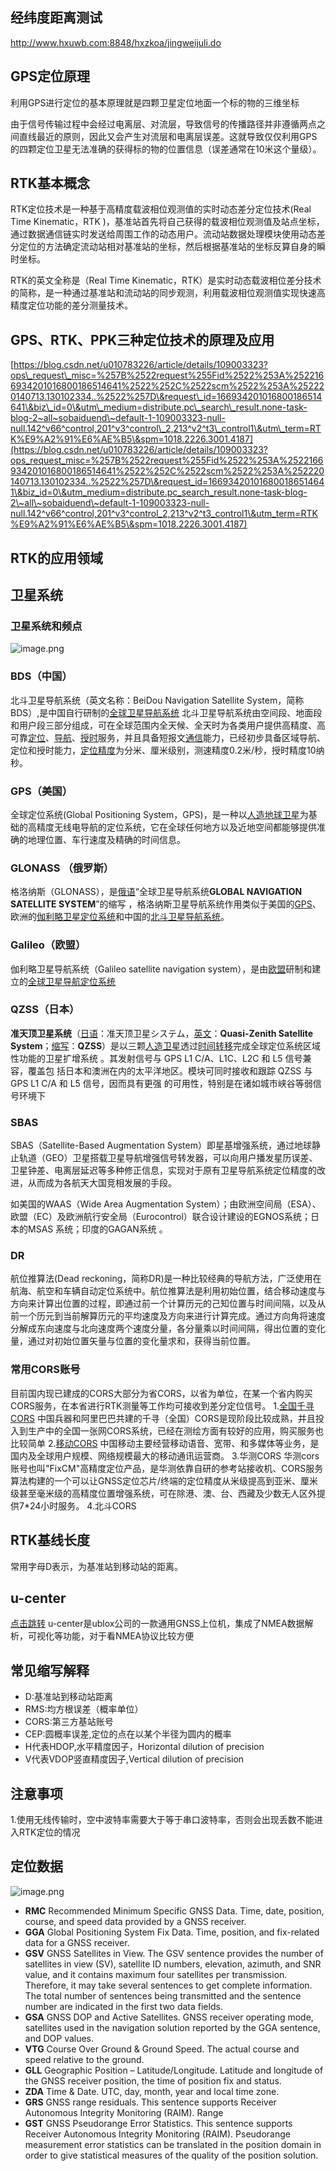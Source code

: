 ## 经纬度距离测试

<http://www.hxuwb.com:8848/hxzkoa/jingweijuli.do>

## GPS定位原理

利用GPS进行定位的基本原理就是四颗卫星定位地面一个标的物的三维坐标

由于信号传输过程中会经过电离层、对流层，导致信号的传播路径并非遵循两点之间直线最近的原则，因此又会产生对流层和电离层误差。这就导致仅仅利用GPS的四颗定位卫星无法准确的获得标的物的位置信息（误差通常在10米这个量级）。

## RTK基本概念

RTK定位技术是一种基于高精度载波相位观测值的实时动态差分定位技术(Real Time Kinematic，RTK )，基准站首先将自己获得的载波相位观测值及站点坐标，通过数据通信链实时发送给周围工作的动态用户。流动站数据处理模块使用动态差分定位的方法确定流动站相对基准站的坐标，然后根据基准站的坐标反算自身的瞬时坐标。

RTK的英文全称是（Real Time Kinematic，RTK）是实时动态载波相位差分技术的简称，是一种通过基准站和流动站的同步观测，利用载波相位观测值实现快速高精度定位功能的差分测量技术。

## GPS、RTK、PPK三种定位技术的原理及应用

[https://blog.csdn.net/u010783226/article/details/109003323?ops\_request\_misc=%257B%2522request%255Fid%2522%253A%2522166934201016800186514641%2522%252C%2522scm%2522%253A%252220140713.130102334..%2522%257D\&request\_id=166934201016800186514641\&biz\_id=0\&utm\_medium=distribute.pc\_search\_result.none-task-blog-2~all~sobaiduend\~default-1-109003323-null-null.142^v66^control,201^v3^control\_2,213^v2^t3\_control1\&utm\_term=RTK%E9%A2%91%E6%AE%B5\&spm=1018.2226.3001.4187](https://blog.csdn.net/u010783226/article/details/109003323?ops_request_misc=%257B%2522request%255Fid%2522%253A%2522166934201016800186514641%2522%252C%2522scm%2522%253A%252220140713.130102334..%2522%257D\&request_id=166934201016800186514641\&biz_id=0\&utm_medium=distribute.pc_search_result.none-task-blog-2\~all\~sobaiduend\~default-1-109003323-null-null.142^v66^control,201^v3^control_2,213^v2^t3_control1\&utm_term=RTK%E9%A2%91%E6%AE%B5\&spm=1018.2226.3001.4187)

## **RTK的应用领域**

## 卫星系统

### 卫星系统和频点

![image.png](https://note.youdao.com/yws/res/309/WEBRESOURCEbd6878425f2b3d358b0a0c0a30a03401)

### BDS（中国）

北斗卫星导航系统（英文名称：BeiDou Navigation Satellite System，简称BDS）,是中国自行研制的[全球卫星导航系统](https://baike.baidu.com/item/%E5%85%A8%E7%90%83%E5%8D%AB%E6%98%9F%E5%AF%BC%E8%88%AA%E7%B3%BB%E7%BB%9F/3395723?fromModule=lemma_inlink) 北斗卫星导航系统由空间段、地面段和用户段三部分组成，可在全球范围内全天候、全天时为各类用户提供高精度、高可靠[定位](https://baike.baidu.com/item/%E5%AE%9A%E4%BD%8D/16912011?fromModule=lemma_inlink)、[导航](https://baike.baidu.com/item/%E5%AF%BC%E8%88%AA/7741941?fromModule=lemma_inlink)、[授时](https://baike.baidu.com/item/%E6%8E%88%E6%97%B6/1914126?fromModule=lemma_inlink)服务，并且具备短报文[通信](https://baike.baidu.com/item/%E9%80%9A%E4%BF%A1/300982?fromModule=lemma_inlink)能力，已经初步具备区域导航、定位和授时能力，[定位精度](https://baike.baidu.com/item/%E5%AE%9A%E4%BD%8D%E7%B2%BE%E5%BA%A6/5165935?fromModule=lemma_inlink)为分米、厘米级别，测速精度0.2米/秒，授时精度10纳秒。

### GPS（美国）

全球定位系统(Global Positioning System，GPS)，是一种以[人造地球卫星](https://baike.baidu.com/item/%E4%BA%BA%E9%80%A0%E5%9C%B0%E7%90%83%E5%8D%AB%E6%98%9F/377179?fromModule=lemma_inlink)为基础的高精度无线电导航的定位系统，它在全球任何地方以及近地空间都能够提供准确的地理位置、车行速度及精确的时间信息。

### GLONASS （俄罗斯）

格洛纳斯（GLONASS），是[俄语](https://baike.baidu.com/item/%E4%BF%84%E8%AF%AD/315852?fromModule=lemma_inlink)“全球卫星导航系统**GLOBAL NAVIGATION SATELLITE SYSTEM**”的缩写 ，格洛纳斯卫星导航系统作用类似于美国的[GPS](https://baike.baidu.com/item/GPS?fromModule=lemma_inlink)、欧洲的[伽利略卫星定位系统](https://baike.baidu.com/item/%E4%BC%BD%E5%88%A9%E7%95%A5%E5%8D%AB%E6%98%9F%E5%AE%9A%E4%BD%8D%E7%B3%BB%E7%BB%9F/5599567?fromModule=lemma_inlink)和中国的[北斗卫星导航系统](https://baike.baidu.com/item/%E5%8C%97%E6%96%97%E5%8D%AB%E6%98%9F%E5%AF%BC%E8%88%AA%E7%B3%BB%E7%BB%9F/10390403?fromModule=lemma_inlink)。

### Galileo（欧盟）

伽利略卫星导航系统（Galileo satellite navigation system），是由[欧盟](https://baike.baidu.com/item/%E6%AC%A7%E7%9B%9F/383198?fromModule=lemma_inlink)研制和建立的[全球卫星导航定位系统](https://baike.baidu.com/item/%E5%85%A8%E7%90%83%E5%8D%AB%E6%98%9F%E5%AF%BC%E8%88%AA%E5%AE%9A%E4%BD%8D%E7%B3%BB%E7%BB%9F/5639649?fromModule=lemma_inlink)

### QZSS（日本）

**准天顶卫星系统**（[日语](https://baike.baidu.com/item/%E6%97%A5%E8%AF%AD?fromModule=lemma_inlink)：准天顶卫星システム，[英文](https://baike.baidu.com/item/%E8%8B%B1%E6%96%87?fromModule=lemma_inlink)：**Quasi-Zenith Satellite System**；[缩写](https://baike.baidu.com/item/%E7%BC%A9%E5%86%99?fromModule=lemma_inlink)：**QZSS**）是以三颗[人造卫星](https://baike.baidu.com/item/%E4%BA%BA%E9%80%A0%E5%8D%AB%E6%98%9F?fromModule=lemma_inlink)透过[时间转移](https://baike.baidu.com/item/%E6%97%B6%E9%97%B4%E8%BD%AC%E7%A7%BB?fromModule=lemma_inlink)完成全球定位系统区域性功能的卫星扩增系统 。其发射信号与 GPS L1 C/A、L1C、L2C 和 L5 信号兼容，覆盖包 括日本和澳洲在内的太平洋地区。模块可同时接收和跟踪 QZSS 与 GPS L1 C/A 和 L5 信号，因而具有更强 的可用性，特别是在诸如城市峡谷等弱信号环境下

### SBAS

SBAS（Satellite-Based Augmentation System）即星基增强系统，通过地球静止轨道（GEO）卫星搭载卫星导航增强信号转发器，可以向用户播发星历误差、卫星钟差、电离层延迟等多种修正信息，实现对于原有卫星导航系统定位精度的改进，从而成为各航天大国竞相发展的手段。

如美国的WAAS（Wide Area Augmentation System）；由欧洲空间局（ESA）、欧盟（EC）及欧洲航行安全局（Eurocontrol）联合设计建设的EGNOS系统；日本的MSAS 系统；印度的GAGAN系统 。

### DR

航位推算法(Dead reckoning，简称DR)是一种比较经典的导航方法，广泛使用在航海、航空和车辆自动定位系统中。航位推算法是利用初始位置，结合移动速度与方向来计算出位置的过程，即通过前一个计算历元的己知位置与时间间隔，以及从前一个历元到当前解算历元的平均速度及方向来进行计算完成。通过方向角将速度分解成东向速度与北向速度两个速度分量，各分量乘以时间间隔，得出位置的变化量，通过对初始位置矢量与位置的变化量求和，获得当前位置。

### 常用CORS账号

目前国内现已建成的CORS大部分为省CORS，以省为单位，在某一个省内购买CORS服务，在本省进行RTK测量等工作均可接收到差分定位信号。
1.[全国千寻CORS](https://mall.qxwz.com/market/services/FindCM?utm_medium=ffgg\&utm_source=baidu-sem\&utm_term=%E4%B8%AD%E5%9B%BD%E7%A7%BB%E5%8A%A8cors%E8%B4%A6%E5%8F%B7%E5%AE%98%E7%BD%91)
中国兵器和阿里巴巴共建的千寻（全国）CORS是现阶段比较成熟，并且投入到生产中的全国一张网CORS系统，已经在测绘方面有较好的应用，购买服务也比较简单
2.[移动CORS](https://www.qxcors.com/ydcors?order=comment_count)
中国移动主要经营移动语音、宽带、和多媒体等业务，是国内及全球用户规模、网络规模最大的移动通讯运营商。
3.华测CORS
华测cors账号也叫"FixCM"高精度定位产品，是华测依靠自研的参考站接收机、CORS服务算法构建的一个可以让GNSS定位芯片/终端的定位精度从米级提高到亚米、厘米级甚至毫米级的高精度位置增强系统，可在除港、澳、台、西藏及少数无人区外提供7\*24小时服务。
4.北斗CORS

## RTK基线长度

常用字母D表示，为基准站到移动站的距离。

## u-center

[点击跳转](https://zhuanlan.zhihu.com/p/441684301)
u-center是ublox公司的一款通用GNSS上位机，集成了NMEA数据解析，可视化等功能，对于看NMEA协议比较方便

## 常见缩写解释

*   D:基准站到移动站距离
*   RMS:均方根误差（概率单位）
*   CORS:第三方基站账号
*   CEP:圆概率误差,定位的点在以某个半径为圆内的概率
*   H代表HDOP,水平精度因子，Horizontal dilution of precision
*   V代表VDOP竖直精度因子,Vertical dilution of precision

## 注意事项

1.使用无线传输时，空中波特率需要大于等于串口波特率，否则会出现丢数不能进入RTK定位的情况

## 定位数据
![image.png](https://note.youdao.com/yws/res/8741/WEBRESOURCEd9f71cdb2c4154747c2eda8a901a3e1d)
- **RMC** Recommended Minimum Specific GNSS Data. Time, date, position, course, and speed data provided by a GNSS receiver.
- **GGA** Global Positioning System Fix Data. Time, position, and fix-related data for a GNSS receiver.
- **GSV** GNSS Satellites in View. The GSV sentence provides the number of satellites in view (SV), satellite ID numbers, elevation, azimuth, and SNR value, and it contains maximum four satellites per transmission. Therefore, it may take several sentences to get complete information. The total number of sentences being transmitted and the sentence number are indicated in the first two data fields.
- **GSA** GNSS DOP and Active Satellites. GNSS receiver operating mode, satellites used in the navigation solution reported by the GGA sentence, and DOP values.
- **VTG** Course Over Ground & Ground Speed. The actual course and speed relative to the ground.
- **GLL** Geographic Position – Latitude/Longitude. Latitude and longitude of the GNSS receiver position, the time of position fix and status.
- **ZDA** Time & Date. UTC, day, month, year and local time zone.
- **GRS** GNSS range residuals. This sentence supports Receiver Autonomous Integrity Monitoring (RAIM). Range
- **GST** GNSS Pseudorange Error Statistics. This sentence supports Receiver Autonomous Integrity Monitoring (RAIM). Pseudorange measurement error statistics can be translated in the position domain in order to give statistical measures of the quality of the position solution. 



